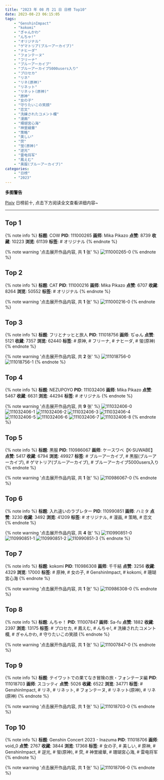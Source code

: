 ```yaml
---
title: "2023 年 08 月 21 日 日榜 Top10"
date: 2023-08-23 06:15:05
tags:
    - "GenshinImpact"
    - "kokomi"
    - "ぎゃんかわ"
    - "んちゃ!"
    - "オリジナル"
    - "ゲマトリア(ブルーアーカイブ)"
    - "ナヒーダ"
    - "フォンテーヌ"
    - "フリーナ"
    - "ブルーアーカイブ"
    - "ブルーアーカイブ5000users入り"
    - "プロセカ"
    - "リネ"
    - "リネ(原神)"
    - "リネット"
    - "リネット(原神)"
    - "原神"
    - "女の子"
    - "守りたいこの笑顔"
    - "恋文"
    - "洗練されたコメント欄"
    - "漫画"
    - "珊瑚宮心海"
    - "神里綾華"
    - "策略"
    - "美しい"
    - "荧"
    - "蛍(原神)"
    - "逆光"
    - "雷电将军"
    - "鳳えむ"
    - "黒服(ブルーアーカイブ)"
categories:
    - "日榜"
    - "2023"
---
```


<i class="fa fa-triangle-exclamation"></i>**多图警告**<i class="fa fa-triangle-exclamation"></i>

[Pixiv](https://www.pixiv.net/) 日榜前十, 点击下方阅读全文查看详细内容~

<!-- more -->

---

## Top 1

{% note info %}
**标题**: COW
**PID**: 111000265 **画师**: Mika Pikazo
**点赞**: 8739 **收藏**: 10223 **浏览**: 61139
**标签**: # オリジナル
{% endnote %}

{% note warning '点击展开作品内容, 共 **1** 张' %}
![111000265-0](https://i.pixiv.re/img-original/img/2023/08/20/13/33/37/111000265_p0.png)
{% endnote %}

## Top 2

{% note info %}
**标题**: CAT
**PID**: 111000216 **画师**: Mika Pikazo
**点赞**: 6707 **收藏**: 8264 **浏览**: 50552
**标签**: # オリジナル
{% endnote %}

{% note warning '点击展开作品内容, 共 **1** 张' %}
![111000216-0](https://i.pixiv.re/img-original/img/2023/08/20/13/30/57/111000216_p0.jpg)
{% endnote %}

## Top 3

{% note info %}
**标题**: フリとナッヒと旅人
**PID**: 111018756 **画师**: ぢゅん
**点赞**: 5121 **收藏**: 7357 **浏览**: 62440
**标签**: # 原神, # フリーナ, # ナヒーダ, # 蛍(原神)
{% endnote %}

{% note warning '点击展开作品内容, 共 **2** 张' %}
![111018756-0](https://i.pixiv.re/img-original/img/2023/08/21/00/00/59/111018756_p0.jpg)
![111018756-1](https://i.pixiv.re/img-original/img/2023/08/21/00/00/59/111018756_p1.jpg)
{% endnote %}

## Top 4

{% note info %}
**标题**: NEZUPOYO
**PID**: 111032406 **画师**: Mika Pikazo
**点赞**: 5467 **收藏**: 6631 **浏览**: 44294
**标签**: # オリジナル
{% endnote %}

{% note warning '点击展开作品内容, 共 **9** 张' %}
![111032406-0](https://i.pixiv.re/img-original/img/2023/08/21/14/28/38/111032406_p0.jpg)
![111032406-1](https://i.pixiv.re/img-original/img/2023/08/21/14/28/38/111032406_p1.jpg)
![111032406-2](https://i.pixiv.re/img-original/img/2023/08/21/14/28/38/111032406_p2.jpg)
![111032406-3](https://i.pixiv.re/img-original/img/2023/08/21/14/28/38/111032406_p3.jpg)
![111032406-4](https://i.pixiv.re/img-original/img/2023/08/21/14/28/38/111032406_p4.jpg)
![111032406-5](https://i.pixiv.re/img-original/img/2023/08/21/14/28/38/111032406_p5.jpg)
![111032406-6](https://i.pixiv.re/img-original/img/2023/08/21/14/28/38/111032406_p6.jpg)
![111032406-7](https://i.pixiv.re/img-original/img/2023/08/21/14/28/38/111032406_p7.jpg)
![111032406-8](https://i.pixiv.re/img-original/img/2023/08/21/14/28/38/111032406_p8.jpg)
{% endnote %}

## Top 5

{% note info %}
**标题**: 黒服
**PID**: 110986067 **画师**: ケースワベ【K-SUWABE】
**点赞**: 5417 **收藏**: 6794 **浏览**: 49927
**标签**: # ブルーアーカイブ, # 黒服(ブルーアーカイブ), # ゲマトリア(ブルーアーカイブ), # ブルーアーカイブ5000users入り
{% endnote %}

{% note warning '点击展开作品内容, 共 **1** 张' %}
![110986067-0](https://i.pixiv.re/img-original/img/2023/08/20/00/01/59/110986067_p0.jpg)
{% endnote %}

## Top 6

{% note info %}
**标题**: 入れ違いのラブレター
**PID**: 110990851 **画师**: ハミタ
**点赞**: 3230 **收藏**: 3492 **浏览**: 41209
**标签**: # オリジナル, # 漫画, # 策略, # 恋文
{% endnote %}

{% note warning '点击展开作品内容, 共 **4** 张' %}
![110990851-0](https://i.pixiv.re/img-original/img/2023/08/20/03/08/44/110990851_p0.png)
![110990851-1](https://i.pixiv.re/img-original/img/2023/08/20/03/08/44/110990851_p1.png)
![110990851-2](https://i.pixiv.re/img-original/img/2023/08/20/03/08/44/110990851_p2.png)
![110990851-3](https://i.pixiv.re/img-original/img/2023/08/20/03/08/44/110990851_p3.png)
{% endnote %}

## Top 7

{% note info %}
**标题**: kokomi
**PID**: 110986308 **画师**: 千千結
**点赞**: 3256 **收藏**: 4329 **浏览**: 17000
**标签**: # 原神, # 女の子, # GenshinImpact, # kokomi, # 珊瑚宮心海
{% endnote %}

{% note warning '点击展开作品内容, 共 **1** 张' %}
![110986308-0](https://i.pixiv.re/img-original/img/2023/08/20/00/05/07/110986308_p0.png)
{% endnote %}

## Top 8

{% note info %}
**标题**: んちゃ！
**PID**: 111007847 **画师**: Sa-fu
**点赞**: 1882 **收藏**: 2397 **浏览**: 13175
**标签**: # プロセカ, # 鳳えむ, # んちゃ!, # 洗練されたコメント欄, # ぎゃんかわ, # 守りたいこの笑顔
{% endnote %}

{% note warning '点击展开作品内容, 共 **1** 张' %}
![111007847-0](https://i.pixiv.re/img-original/img/2023/08/20/18/50/08/111007847_p0.jpg)
{% endnote %}

## Top 9

{% note info %}
**标题**: テイワットでの果てなき冒険の旅・フォンテーヌ編
**PID**: 111018703 **画师**: スコッティ
**点赞**: 5026 **收藏**: 6522 **浏览**: 34771
**标签**: # GenshinImpact, # リネ, # リネット, # フォンテーヌ, # リネット(原神), # リネ(原神)
{% endnote %}

{% note warning '点击展开作品内容, 共 **1** 张' %}
![111018703-0](https://i.pixiv.re/img-original/img/2023/08/21/00/00/36/111018703_p0.jpg)
{% endnote %}

## Top 10

{% note info %}
**标题**: Genshin Concert 2023 - Inazuma
**PID**: 111018706 **画师**: void_0
**点赞**: 2767 **收藏**: 3844 **浏览**: 17368
**标签**: # 女の子, # 美しい, # 原神, # GenshinImpact, # 逆光, # 蛍(原神), # 荧, # 神里綾華, # 珊瑚宮心海, # 雷电将军
{% endnote %}

{% note warning '点击展开作品内容, 共 **1** 张' %}
![111018706-0](https://i.pixiv.re/img-original/img/2023/08/21/00/00/37/111018706_p0.jpg)
{% endnote %}

